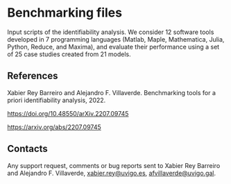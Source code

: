 # Benchmarking files
Input scripts of the identifiability analysis. We consider 12 software tools developed in 7 programming languages (Matlab, Maple, Mathematica, Julia, Python, Reduce, and Maxima), and evaluate their performance using a set of 25 case studies created from 21 models.

## References

Xabier Rey Barreiro and Alejandro F. Villaverde. Benchmarking tools for a priori identifiability analysis, 2022.

https://doi.org/10.48550/arXiv.2207.09745

https://arxiv.org/abs/2207.09745


## Contacts

Any support request, comments or bug reports sent to Xabier Rey Barreiro and Alejandro F. Villaverde, xabier.rey@uvigo.es, afvillaverde@uvigo.gal.
